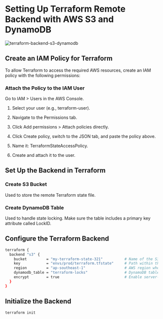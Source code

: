 # Setting Up Terraform Remote Backend with AWS S3 and DynamoDB

![terraform-backend-s3-dynamodb](https://github.com/FerdinandJr/terraform-backend-s3-dynamodb/blob/5a246d4dfcf9bccb407ebb5b0df645fe1a9003b7/Terraform%20Remote%20Backend.svg)

## Create an IAM Policy for Terraform
To allow Terraform to access the required AWS resources, create an IAM policy with the following permissions:

### Attach the Policy to the IAM User
Go to IAM > Users in the AWS Console.

1. Select your user (e.g., terraform-user).

2. Navigate to the Permissions tab.

3. Click Add permissions > Attach policies directly.

4. Click Create policy, switch to the JSON tab, and paste the policy above.

5. Name it: TerraformStateAccessPolicy.

6. Create and attach it to the user.

## Set Up the Backend in Terraform

### Create S3 Bucket
Used to store the remote Terraform state file.

### Create DynamoDB Table
Used to handle state locking. Make sure the table includes a primary key attribute called LockID.

## Configure the Terraform Backend

```bash
terraform {
  backend "s3" {
    bucket         = "my-terraform-state-321"          # Name of the S3 bucket to store the state file
    key            = "envs/prod/terraform.tfstate"     # Path within the S3 bucket (state file location)
    region         = "ap-southeast-1"                  # AWS region where the S3 bucket and DynamoDB table are hosted
    dynamodb_table = "terraform-locks"                 # DynamoDB table used for state locking and consistency
    encrypt        = true                              # Enable server-side encryption for the state file
  }
}
```

## Initialize the Backend

```bash
terraform init
```